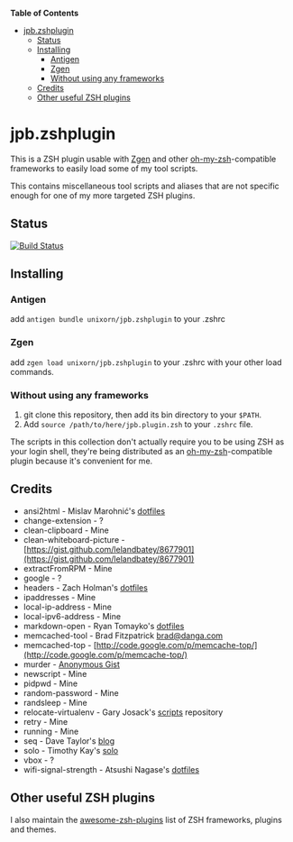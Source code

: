 <!-- START doctoc generated TOC please keep comment here to allow auto update -->
<!-- DON'T EDIT THIS SECTION, INSTEAD RE-RUN doctoc TO UPDATE -->
**Table of Contents**

- [jpb.zshplugin](#jpbzshplugin)
  - [Status](#status)
  - [Installing](#installing)
    - [Antigen](#antigen)
    - [Zgen](#zgen)
    - [Without using any frameworks](#without-using-any-frameworks)
  - [Credits](#credits)
  - [Other useful ZSH plugins](#other-useful-zsh-plugins)

<!-- END doctoc generated TOC please keep comment here to allow auto update -->
# jpb.zshplugin

This is a ZSH plugin usable with [Zgen](https://github.com/tarjoilija/zgen) and other [oh-my-zsh](https://github.com/robbyrussell/oh-my-zsh)-compatible frameworks to easily load some of my tool scripts. 

This contains miscellaneous tool scripts and aliases that are not specific enough for one of my more targeted ZSH plugins.

## Status
[![Build Status](https://travis-ci.org/unixorn/jpb.zshplugin.png)](https://travis-ci.org/unixorn/jpb.zshplugin)

## Installing

### Antigen

add `antigen bundle unixorn/jpb.zshplugin` to your .zshrc

### Zgen

add `zgen load unixorn/jpb.zshplugin` to your .zshrc with your other load commands.

### Without using any frameworks

1. git clone this repository, then add its bin directory to your `$PATH`.
2. Add `source /path/to/here/jpb.plugin.zsh` to your `.zshrc` file.

The scripts in this collection don't actually require you to be using ZSH as your login shell, they're being distributed as an [oh-my-zsh](https://github.com/robbyrussell/oh-my-zsh)-compatible plugin because it's convenient for me.

## Credits

* ansi2html - Mislav Marohnić's [dotfiles](https://github.com/mislav/dotfiles)
* change-extension - ?
* clean-clipboard - Mine
* clean-whiteboard-picture - [https://gist.github.com/lelandbatey/8677901](https://gist.github.com/lelandbatey/8677901)
* extractFromRPM - Mine
* google - ?
* headers - Zach Holman's [dotfiles](https://github.com/holman/dotfiles/blob/master/bin/headers)
* ipaddresses - Mine
* local-ip-address - Mine
* local-ipv6-address - Mine
* markdown-open - Ryan Tomayko's [dotfiles](https://github.com/rtomayko/dotfiles)
* memcached-tool - Brad Fitzpatrick <brad@danga.com>
* memcached-top - [http://code.google.com/p/memcache-top/](http://code.google.com/p/memcache-top/)
* murder - [Anonymous Gist](https://gist.github.com/anonymous/32b1e619bc9e7fbe0eaa#!/bin/bash)
* newscript - Mine
* pidpwd - Mine
* random-password - Mine
* randsleep - Mine
* relocate-virtualenv - Gary Josack's [scripts](https://github.com/gmjosack/scripts) repository
* retry - Mine
* running - Mine
* seq - Dave Taylor's [blog](http://www.askdavetaylor.com/step_through_count_numeric_values_bash_shell_script.html)
* solo - Timothy Kay's [solo](http://timkay.com/solo/)
* vbox - ?
* wifi-signal-strength - Atsushi Nagase's [dotfiles](https://github.com/ngs/dotfiles/blob/master/bin/wifi-signal-strength)

## Other useful ZSH plugins

I also maintain the [awesome-zsh-plugins](https://github.com/unixorn/awesome-zsh-plugins) list of ZSH frameworks, plugins and themes.
